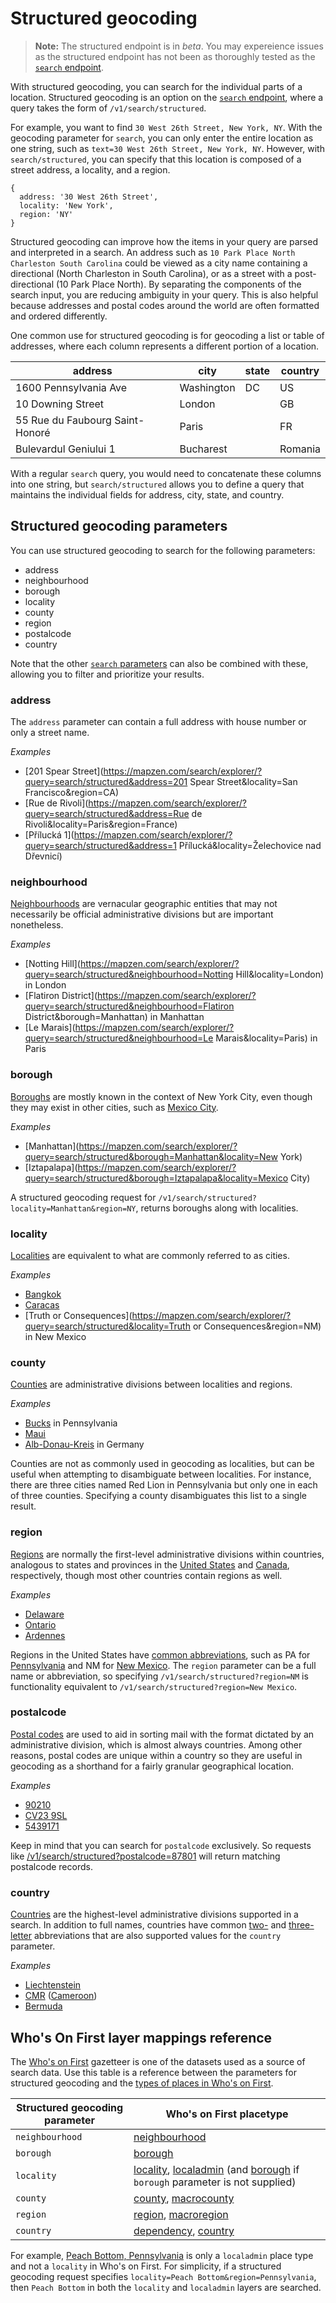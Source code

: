 # Structured geocoding

>**Note:** The structured endpoint is in _beta_. You may expereience issues as the structured endpoint has not been as thoroughly tested as the [`search` endpoint](search.md).

With structured geocoding, you can search for the individual parts of a location. Structured geocoding is an option on the [`search` endpoint](search.md), where a query takes the form of `/v1/search/structured`.

For example, you want to find `30 West 26th Street, New York, NY`. With the geocoding parameter for `search`, you can only enter the entire location as one string, such as `text=30 West 26th Street, New York, NY`. However, with `search/structured`, you can specify that this location is composed of a street address, a locality, and a region.

```
{
  address: '30 West 26th Street',
  locality: 'New York',
  region: 'NY'
}
```

Structured geocoding can improve how the items in your query are parsed and interpreted in a search. An address such as `10 Park Place North Charleston South Carolina` could be viewed as a city name containing a directional (North Charleston in South Carolina), or as a street with a post-directional (10 Park Place North). By separating the components of the search input, you are reducing ambiguity in your query. This is also helpful because addresses and postal codes around the world are often formatted and ordered differently.

One common use for structured geocoding is for geocoding a list or table of addresses, where each column represents a different portion of a location.

| address | city | state | country |
| ------- | ---- | ----- | ------- |
| 1600 Pennsylvania Ave | Washington | DC | US |
| 10 Downing Street | London | | GB |
| 55 Rue du Faubourg Saint-Honoré | Paris | | FR |
| Bulevardul Geniului 1 | Bucharest | | Romania |

With a regular `search` query, you would need to concatenate these columns into one string, but `search/structured` allows you to define a query that maintains the individual fields for address, city, state, and country.

## Structured geocoding parameters

You can use structured geocoding to search for the following parameters:

* address
* neighbourhood
* borough
* locality
* county
* region
* postalcode
* country

Note that the other [`search` parameters](search.md/#available-search-parameters) can also be combined with these, allowing you to filter and prioritize your results.

### address

The `address` parameter can contain a full address with house number or only a street name.

_Examples_

* [201 Spear Street](https://mapzen.com/search/explorer/?query=search/structured&address=201 Spear Street&locality=San Francisco&region=CA)
* [Rue de Rivoli](https://mapzen.com/search/explorer/?query=search/structured&address=Rue de Rivoli&locality=Paris&region=France)
* [Přílucká 1](https://mapzen.com/search/explorer/?query=search/structured&address=1 Přílucká&locality=Želechovice nad Dřevnicí)

### neighbourhood

[Neighbourhoods](https://spelunker.whosonfirst.org/placetypes/neighbourhood/) are vernacular geographic entities that may not necessarily be official administrative divisions but are important nonetheless.

_Examples_

* [Notting Hill](https://mapzen.com/search/explorer/?query=search/structured&neighbourhood=Notting Hill&locality=London) in London
* [Flatiron District](https://mapzen.com/search/explorer/?query=search/structured&neighbourhood=Flatiron District&borough=Manhattan) in Manhattan
* [Le Marais](https://mapzen.com/search/explorer/?query=search/structured&neighbourhood=Le Marais&locality=Paris) in Paris

### borough

[Boroughs](https://spelunker.whosonfirst.org/placetypes/borough/) are mostly known in the context of New York City, even though they may exist in other cities, such as [Mexico City](https://spelunker.whosonfirst.org/id/857683023/descendants/?exclude=nullisland&placetype=borough).

_Examples_

* [Manhattan](https://mapzen.com/search/explorer/?query=search/structured&borough=Manhattan&locality=New York)
* [Iztapalapa](https://mapzen.com/search/explorer/?query=search/structured&borough=Iztapalapa&locality=Mexico City)

A structured geocoding request for `/v1/search/structured?locality=Manhattan&region=NY`, returns boroughs along with localities.

### locality

[Localities](https://spelunker.whosonfirst.org/placetypes/locality/) are equivalent to what are commonly referred to as cities.

_Examples_

* [Bangkok](https://mapzen.com/search/explorer/?query=search/structured&locality=Bangkok&country=Thailand)
* [Caracas](https://mapzen.com/search/explorer/?query=search/structured&locality=Caracas&country=Venezuela)
* [Truth or Consequences](https://mapzen.com/search/explorer/?query=search/structured&locality=Truth or Consequences&region=NM) in New Mexico

### county

[Counties](https://spelunker.whosonfirst.org/placetypes/county/) are administrative divisions between localities and regions.

_Examples_

* [Bucks](https://mapzen.com/search/explorer/?query=search/structured&county=Bucks&region=PA) in Pennsylvania
* [Maui](https://mapzen.com/search/explorer/?query=search/structured&county=Maui&region=HI)
* [Alb-Donau-Kreis](https://mapzen.com/search/explorer/?query=search/structured&county=Alb-Donau-Kreis&country=DEU) in Germany

Counties are not as commonly used in geocoding as localities, but can be useful when attempting to disambiguate between localities. For instance, there are three cities named Red Lion in Pennsylvania but only one in each of three counties. Specifying a county disambiguates this list to a single result.

### region

[Regions](https://spelunker.whosonfirst.org/placetypes/region/) are normally the first-level administrative divisions within countries, analogous to states and provinces in the [United States](https://spelunker.whosonfirst.org/id/85633793/descendants/?exclude=nullisland&placetype=region) and [Canada](https://spelunker.whosonfirst.org/id/85633041/descendants/?exclude=nullisland&placetype=region), respectively, though most other countries contain regions as well.

_Examples_

* [Delaware](https://mapzen.com/search/explorer/?query=search/structured&region=Delaware)
* [Ontario](https://mapzen.com/search/explorer/?query=search/structured&region=Ontario)
* [Ardennes](https://mapzen.com/search/explorer/?query=search/structured&region=Ardennes)

Regions in the United States have [common abbreviations](https://en.wikipedia.org/wiki/List_of_U.S._state_abbreviations), such as PA for [Pennsylvania](https://spelunker.whosonfirst.org/id/85688481/) and NM for [New Mexico](https://spelunker.whosonfirst.org/id/85688493/).  The `region` parameter can be a full name or abbreviation, so specifying `/v1/search/structured?region=NM` is functionality equivalent to `/v1/search/structured?region=New Mexico`.

### postalcode

[Postal codes](https://spelunker.whosonfirst.org/placetypes/postalcode/) are used to aid in sorting mail with the format dictated by an administrative division, which is almost always countries.  Among other reasons, postal codes are unique within a country so they are useful in geocoding as a shorthand for a fairly granular geographical location.

_Examples_

* [90210](https://spelunker.whosonfirst.org/id/554783991/)
* [CV23 9SL](https://spelunker.whosonfirst.org/id/454261459/)
* [5439171](https://spelunker.whosonfirst.org/id/538904173/)

Keep in mind that you can search for `postalcode` exclusively. So requests like [/v1/search/structured?postalcode=87801]( https://mapzen.com/search/explorer/?query=search/structured&postalcode=87801) will return matching postalcode records.

### country

[Countries](https://spelunker.whosonfirst.org/placetypes/country/) are the highest-level administrative divisions supported in a search. In addition to full names, countries have common [two-](https://en.wikipedia.org/wiki/ISO_3166-1_alpha-2) and [three-letter](https://en.wikipedia.org/wiki/ISO_3166-1_alpha-3) abbreviations that are also supported values for the `country` parameter.

_Examples_

* [Liechtenstein](https://mapzen.com/search/explorer/?query=search/structured&country=Liechtenstein)
* [CMR](https://mapzen.com/search/explorer/?query=search/structured&country=CMR) ([Cameroon](https://spelunker.whosonfirst.org/id/85632245/))
* [Bermuda](https://mapzen.com/search/explorer/?query=search/structured&country=Bermuda)

## Who's On First layer mappings reference

The [Who's on First](https://whosonfirst.org/) gazetteer is one of the datasets used as a source of search data. Use this table is a reference between the parameters for structured geocoding and the [types of places in Who's on First](https://whosonfirst.org/placetypes/).

| Structured geocoding parameter | Who's on First placetype |
| -------------------- | ------------------------- |
| `neighbourhood`        | [neighbourhood](https://spelunker.whosonfirst.org/placetypes/neighbourhood/)             |
| `borough`              | [borough](https://spelunker.whosonfirst.org/placetypes/borough/)                   |
| `locality`             | [locality](https://spelunker.whosonfirst.org/placetypes/locality/), [localadmin](https://spelunker.whosonfirst.org/placetypes/localadmin/) (and [borough](https://spelunker.whosonfirst.org/placetypes/borough/) if `borough` parameter is not supplied)      |
| `county`               | [county](https://spelunker.whosonfirst.org/placetypes/county/), [macrocounty](https://spelunker.whosonfirst.org/placetypes/macrocounty/)       |
| `region`               | [region](https://spelunker.whosonfirst.org/placetypes/region/), [macroregion](https://spelunker.whosonfirst.org/placetypes/macroregion/)       |
| `country`              | [dependency](https://spelunker.whosonfirst.org/placetypes/dependency/), [country](https://spelunker.whosonfirst.org/placetypes/country/)       |

For example, [Peach Bottom, Pennsylvania](https://spelunker.whosonfirst.org/id/404487863/) is only a `localadmin` place type and not a `locality` in Who's on First. For simplicity, if a structured geocoding request specifies `locality=Peach Bottom&region=Pennsylvania`, then `Peach Bottom` in both the `locality` and `localadmin` layers are searched.
